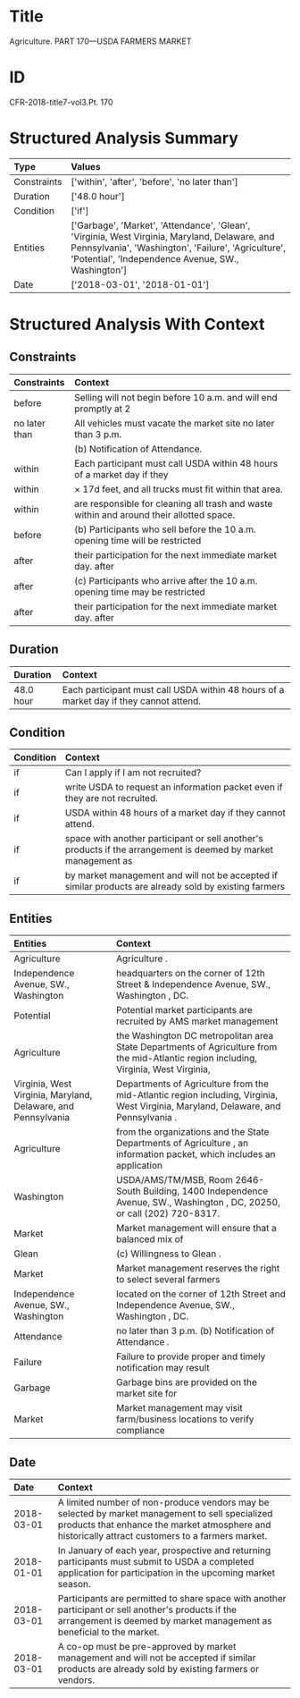 # Title

 Agriculture. PART 170—USDA FARMERS MARKET


# ID

 CFR-2018-title7-vol3.Pt. 170


# Structured Analysis Summary

| Type        | Values                                                                                                                                                                                                     |
|:------------|:-----------------------------------------------------------------------------------------------------------------------------------------------------------------------------------------------------------|
| Constraints | ['within', 'after', 'before', 'no later than']                                                                                                                                                             |
| Duration    | ['48.0 hour']                                                                                                                                                                                              |
| Condition   | ['if']                                                                                                                                                                                                     |
| Entities    | ['Garbage', 'Market', 'Attendance', 'Glean', 'Virginia, West Virginia, Maryland, Delaware, and Pennsylvania', 'Washington', 'Failure', 'Agriculture', 'Potential', 'Independence Avenue, SW., Washington'] |
| Date        | ['2018-03-01', '2018-01-01']                                                                                                                                                                               |


# Structured Analysis With Context

 


## Constraints

| Constraints   | Context                                                                                   |
|:--------------|:------------------------------------------------------------------------------------------|
| before        | Selling will not begin  before 10 a.m. and will end promptly at 2                         |
| no later than | All vehicles must vacate the market site  no later than  3 p.m.                           |
|               |               (b) Notification of Attendance.                                             |
| within        | Each participant must call USDA  within 48 hours of a market day if they                  |
| within        | &#215; 17d feet, and all trucks must fit within  that area.                               |
| within        | are responsible for cleaning all trash and waste within  and around their allotted space. |
| before        | (b) Participants who sell  before the 10 a.m. opening time will be restricted             |
| after         | their participation for the next immediate market day. after                              |
| after         | (c) Participants who arrive  after the 10 a.m. opening time may be restricted             |
| after         | their participation for the next immediate market day. after                              |


## Duration

| Duration   | Context                                                                                |
|:-----------|:---------------------------------------------------------------------------------------|
| 48.0 hour  | Each participant must call USDA within 48 hours of a market day if they cannot attend. |


## Condition

| Condition   | Context                                                                                                        |
|:------------|:---------------------------------------------------------------------------------------------------------------|
| if          | Can I apply  if  I am not recruited?                                                                           |
| if          | write USDA to request an information packet even if  they are not recruited.                                   |
| if          | USDA within 48 hours of a market day if  they cannot attend.                                                   |
| if          | space with another participant or sell another's products if the arrangement is deemed by market management as |
| if          | by market management and will not be accepted if similar products are already sold by existing farmers         |


## Entities

| Entities                                                      | Context                                                                                                                               |
|:--------------------------------------------------------------|:--------------------------------------------------------------------------------------------------------------------------------------|
| Agriculture                                                   | Agriculture .                                                                                                                         |
| Independence Avenue, SW., Washington                          | headquarters on the corner of 12th Street &amp; Independence Avenue, SW., Washington , DC.                                            |
| Potential                                                     | Potential market participants are recruited by AMS market management                                                                  |
| Agriculture                                                   | the Washington DC metropolitan area State Departments of Agriculture from the mid-Atlantic region including, Virginia, West Virginia, |
| Virginia, West Virginia, Maryland, Delaware, and Pennsylvania | Departments of Agriculture from the mid-Atlantic region including, Virginia, West Virginia, Maryland, Delaware, and Pennsylvania .    |
| Agriculture                                                   | from the organizations and the State Departments of Agriculture , an information packet, which includes an application                |
| Washington                                                    | USDA/AMS/TM/MSB, Room 2646-South Building, 1400 Independence Avenue, SW., Washington , DC, 20250, or call (202) 720-8317.             |
| Market                                                        | Market management will ensure that a balanced mix of                                                                                  |
| Glean                                                         | (c) Willingness to  Glean .                                                                                                           |
| Market                                                        | Market management reserves the right to select several farmers                                                                        |
| Independence Avenue, SW., Washington                          | located on the corner of 12th Street and Independence Avenue, SW., Washington , DC.                                                   |
| Attendance                                                    | no later than 3 p.m. (b) Notification of Attendance .                                                                                 |
| Failure                                                       | Failure to provide proper and timely notification may result                                                                          |
| Garbage                                                       | Garbage bins are provided on the market site for                                                                                      |
| Market                                                        | Market management may visit farm/business locations to verify compliance                                                              |


## Date

| Date       | Context                                                                                                                                                                                              |
|:-----------|:-----------------------------------------------------------------------------------------------------------------------------------------------------------------------------------------------------|
| 2018-03-01 | A limited number of non-produce vendors may be selected by market management to sell specialized products that enhance the market atmosphere and historically attract customers to a farmers market. |
| 2018-01-01 | In January of each year, prospective and returning participants must submit to USDA a completed application for participation in the upcoming market season.                                         |
| 2018-03-01 | Participants are permitted to share space with another participant or sell another's products if the arrangement is deemed by market management as beneficial to the market.                         |
| 2018-03-01 | A co-op must be pre-approved by market management and will not be accepted if similar products are already sold by existing farmers or vendors.                                                      |


